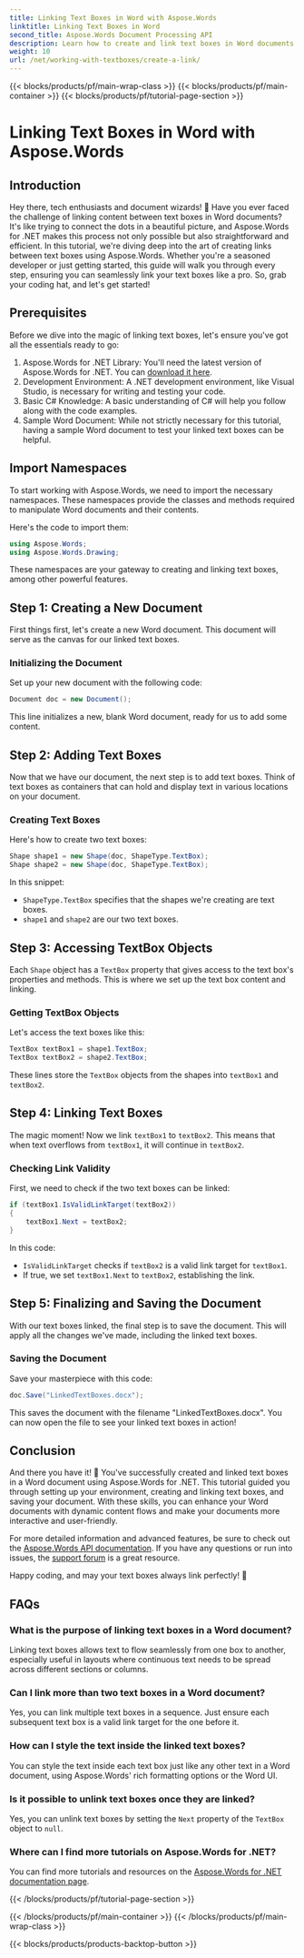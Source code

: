 ```yaml
---
title: Linking Text Boxes in Word with Aspose.Words
linktitle: Linking Text Boxes in Word
second_title: Aspose.Words Document Processing API
description: Learn how to create and link text boxes in Word documents using Aspose.Words for .NET. Follow our comprehensive guide for seamless document customization!
weight: 10
url: /net/working-with-textboxes/create-a-link/
---
```


{{< blocks/products/pf/main-wrap-class >}}
{{< blocks/products/pf/main-container >}}
{{< blocks/products/pf/tutorial-page-section >}}

# Linking Text Boxes in Word with Aspose.Words

## Introduction

Hey there, tech enthusiasts and document wizards! 🌟 Have you ever faced the challenge of linking content between text boxes in Word documents? It's like trying to connect the dots in a beautiful picture, and Aspose.Words for .NET makes this process not only possible but also straightforward and efficient. In this tutorial, we're diving deep into the art of creating links between text boxes using Aspose.Words. Whether you're a seasoned developer or just getting started, this guide will walk you through every step, ensuring you can seamlessly link your text boxes like a pro. So, grab your coding hat, and let's get started!

## Prerequisites

Before we dive into the magic of linking text boxes, let's ensure you've got all the essentials ready to go:

1. Aspose.Words for .NET Library: You'll need the latest version of Aspose.Words for .NET. You can [download it here](https://releases.aspose.com/words/net/).
2. Development Environment: A .NET development environment, like Visual Studio, is necessary for writing and testing your code.
3. Basic C# Knowledge: A basic understanding of C# will help you follow along with the code examples.
4. Sample Word Document: While not strictly necessary for this tutorial, having a sample Word document to test your linked text boxes can be helpful.

## Import Namespaces

To start working with Aspose.Words, we need to import the necessary namespaces. These namespaces provide the classes and methods required to manipulate Word documents and their contents.

Here's the code to import them:

```csharp
using Aspose.Words;
using Aspose.Words.Drawing;
```

These namespaces are your gateway to creating and linking text boxes, among other powerful features.

## Step 1: Creating a New Document

First things first, let's create a new Word document. This document will serve as the canvas for our linked text boxes.

### Initializing the Document

Set up your new document with the following code:

```csharp
Document doc = new Document();
```

This line initializes a new, blank Word document, ready for us to add some content.

## Step 2: Adding Text Boxes

Now that we have our document, the next step is to add text boxes. Think of text boxes as containers that can hold and display text in various locations on your document.

### Creating Text Boxes

Here's how to create two text boxes:

```csharp
Shape shape1 = new Shape(doc, ShapeType.TextBox);
Shape shape2 = new Shape(doc, ShapeType.TextBox);
```

In this snippet:
- `ShapeType.TextBox` specifies that the shapes we're creating are text boxes.
- `shape1` and `shape2` are our two text boxes.

## Step 3: Accessing TextBox Objects

Each `Shape` object has a `TextBox` property that gives access to the text box's properties and methods. This is where we set up the text box content and linking.

### Getting TextBox Objects

Let's access the text boxes like this:

```csharp
TextBox textBox1 = shape1.TextBox;
TextBox textBox2 = shape2.TextBox;
```

These lines store the `TextBox` objects from the shapes into `textBox1` and `textBox2`.

## Step 4: Linking Text Boxes

The magic moment! Now we link `textBox1` to `textBox2`. This means that when text overflows from `textBox1`, it will continue in `textBox2`.

### Checking Link Validity

First, we need to check if the two text boxes can be linked:

```csharp
if (textBox1.IsValidLinkTarget(textBox2))
{
    textBox1.Next = textBox2;
}
```

In this code:
- `IsValidLinkTarget` checks if `textBox2` is a valid link target for `textBox1`.
- If true, we set `textBox1.Next` to `textBox2`, establishing the link.

## Step 5: Finalizing and Saving the Document

With our text boxes linked, the final step is to save the document. This will apply all the changes we've made, including the linked text boxes.

### Saving the Document

Save your masterpiece with this code:

```csharp
doc.Save("LinkedTextBoxes.docx");
```

This saves the document with the filename "LinkedTextBoxes.docx". You can now open the file to see your linked text boxes in action!

## Conclusion

And there you have it! 🎉 You've successfully created and linked text boxes in a Word document using Aspose.Words for .NET. This tutorial guided you through setting up your environment, creating and linking text boxes, and saving your document. With these skills, you can enhance your Word documents with dynamic content flows and make your documents more interactive and user-friendly.

For more detailed information and advanced features, be sure to check out the [Aspose.Words API documentation](https://reference.aspose.com/words/net/). If you have any questions or run into issues, the [support forum](https://forum.aspose.com/c/words/8) is a great resource.

Happy coding, and may your text boxes always link perfectly! 🚀

## FAQs

### What is the purpose of linking text boxes in a Word document?
Linking text boxes allows text to flow seamlessly from one box to another, especially useful in layouts where continuous text needs to be spread across different sections or columns.

### Can I link more than two text boxes in a Word document?
Yes, you can link multiple text boxes in a sequence. Just ensure each subsequent text box is a valid link target for the one before it.

### How can I style the text inside the linked text boxes?
You can style the text inside each text box just like any other text in a Word document, using Aspose.Words' rich formatting options or the Word UI.

### Is it possible to unlink text boxes once they are linked?
Yes, you can unlink text boxes by setting the `Next` property of the `TextBox` object to `null`.

### Where can I find more tutorials on Aspose.Words for .NET?
You can find more tutorials and resources on the [Aspose.Words for .NET documentation page](https://reference.aspose.com/words/net/).

{{< /blocks/products/pf/tutorial-page-section >}}

{{< /blocks/products/pf/main-container >}}
{{< /blocks/products/pf/main-wrap-class >}}

{{< blocks/products/products-backtop-button >}}
